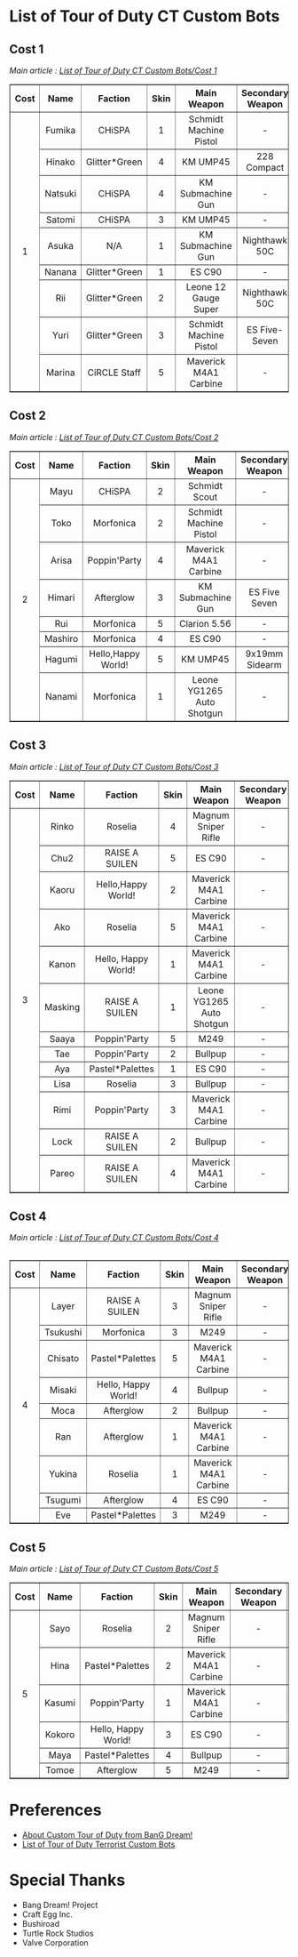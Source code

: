 # List of Tour of Duty CT Custom Bots
## Cost 1
<I>Main article : <a href="https://github.com/munawars14/Munawars14-Condition-Zero-Custom-BOT-for-Tour-of-Duty-from-BanG-Dream/blob/main/Custom%20Bots%20List%20-%20Cost%201.md">List of Tour of Duty CT Custom Bots/Cost 1</a></i><br>
<table border="1">
<tbody align="center">
<Tr>
<Th>Cost</th>
<Th>Name</th>
<Th>Faction</th>
<Th>Skin</th>
<Th>Main Weapon</th>
<Th>Secondary Weapon</th>
<Th>Skill</th>
<Th>Teamwork</th>
<Th>Aggression</th>
<Th>Pitch</th>
</Tr>
<Tr>
<Td rowspan="15">1</td>
<Td>Fumika</td>
<Td>CHiSPA</td>
<Td>1</td>
<Td>Schmidt Machine Pistol</td>
<Td>-</td>
<Td>Bad</td>
<Td>Low</td>
<Td>High</td>
<Td>104</td>
</Tr>
<Tr>
<Td>Hinako</td>
<Td>Glitter*Green</td>
<Td>4</td>
<Td>KM UMP45</td>
<Td>228 Compact</td>
<Td>Bad</td>
<Td>Ok</td>
<Td>High</td>
<Td>113</td>
</Tr>
<Tr>
<Td>Natsuki</td>
<Td>CHiSPA</td>
<Td>4</td>
<Td>KM Submachine Gun</td>
<Td>-</td>
<Td>Bad</td>
<Td>Good</td>
<Td>Low</td>
<Td>106</td>
</Tr>
<Tr>
<Td>Satomi</td>
<Td>CHiSPA</td>
<Td>3</td>
<Td>KM UMP45</td>
<Td>-</td>
<Td>Bad</td>
<Td>Good</td>
<Td>High</td>
<Td>107</td>
</Tr>
<Tr>
<Td>Asuka</td>
<Td>N/A</td>
<Td>1</td>
<Td>KM Submachine Gun</td>
<Td>Nighthawk 50C</td>
<Td>Low</td>
<Td>Good</td>
<Td>Low</td>
<Td>112</td>
</Tr>
<Tr>
<Td>Nanana</td>
<Td>Glitter*Green</td>
<Td>1</td>
<Td>ES C90</td>
<Td>-</td>
<Td>Low</td>
<Td>Good</td>
<Td>Good</td>
<Td>105</td>
</Tr>
<Tr>
<Td>Rii</td>
<Td>Glitter*Green</td>
<Td>2</td>
<Td>Leone 12 Gauge Super</td>
<Td>Nighthawk 50C</td>
<Td>Low</td>
<Td>Good</td>
<Td>Good</td>
<Td>108</td>
</Tr>
<Tr>
<Td>Yuri</td>
<Td>Glitter*Green</td>
<Td>3</td>
<Td>Schmidt Machine Pistol</td>
<Td>ES Five-Seven</td>
<Td>Low</td>
<Td>High</td>
<Td>Low</td>
<Td>110</td>
</Tr>
<Tr>
<Td>Marina</td>
<Td>CiRCLE Staff</td>
<Td>5</td>
<Td>Maverick M4A1 Carbine</td>
<Td>-</td>
<Td>Low</td>
<Td>High</td>
<Td>Ok</td>
<Td>110</td>
</Tr>
</Tbody>
</Table>

## Cost 2
<I>Main article : <a href="https://github.com/munawars14/Munawars14-Condition-Zero-Custom-BOT-for-Tour-of-Duty-from-BanG-Dream/blob/main/Custom%20Bots%20List%20-%20Cost%202.md">List of Tour of Duty CT Custom Bots/Cost 2</a></i><br>
<table border="1">
<tbody align="center">
<Tr>
<Th>Cost</th>
<Th>Name</th>
<Th>Faction</th>
<Th>Skin</th>
<Th>Main Weapon</th>
<Th>Secondary Weapon</th>
<Th>Skill</th>
<Th>Teamwork</th>
<Th>Aggression</th>
<Th>Pitch</th>
</Tr>
<Tr>
<Td rowspan="15">2</td>
<Td>Mayu</td>
<Td>CHiSPA</td>
<Td>2</td>
<Td>Schmidt Scout</td>
<Td>-</td>
<Td>Ok</td>
<Td>Low</td>
<Td>Bad</td>
<Td>109</td>
</Tr>
<Tr>
<Td>Toko</td>
<Td>Morfonica</td>
<Td>2</td>
<Td>Schmidt Machine Pistol</td>
<Td>-</td>
<Td>Ok</td>
<Td>Ok</td>
<Td>Ok</td>
<Td>111</td>
</Tr>
<Tr>
<Td>Arisa</td>
<Td>Poppin'Party</td>
<Td>4</td>
<Td>Maverick M4A1 Carbine</td>
<Td>-</td>
<Td>Ok</td>
<Td>Ok</td>
<Td>Good</td>
<Td>110</td>
</Tr>
<Tr>
<Td>Himari</td>
<Td>Afterglow</td>
<Td>3</td>
<Td>KM Submachine Gun</td>
<Td>ES Five Seven</td>
<Td>Ok</td>
<Td>Good</td>
<Td>Good</td>
<Td>114</td>
</Tr>
<Tr>
<Td>Rui</td>
<Td>Morfonica</td>
<Td>5</td>
<Td>Clarion 5.56</td>
<Td>-</td>
<Td>Ok</td>
<Td>Good</td>
<Td>High</td>
<Td>104</td>
</Tr>
<Tr>
<Td>Mashiro</td>
<Td>Morfonica</td>
<Td>4</td>
<Td>ES C90</td>
<Td>-</td>
<Td>Ok</td>
<Td>High</td>
<Td>Low</td>
<Td>116</td>
</Tr>
<Tr>
<Td>Hagumi</td>
<Td>Hello,Happy World!</td>
<Td>5</td>
<Td>KM UMP45</td>
<Td>9x19mm Sidearm</td>
<Td>Ok</td>
<Td>High</td>
<Td>Ok</td>
<Td>117</td>
</Tr>
<Tr>
<Td>Nanami</td>
<Td>Morfonica</td>
<Td>1</td>
<Td>Leone YG1265 Auto Shotgun</td>
<Td>-</td>
<Td>Ok</td>
<Td>High</td>
<Td>Good</td>
<Td>109</td>
</Tr>
</Tbody>
</Table>

## Cost 3
<I>Main article : <a href="https://github.com/munawars14/Munawars14-Condition-Zero-Custom-BOT-for-Tour-of-Duty-from-BanG-Dream/blob/main/Custom%20Bots%20List%20-%20Cost%203.md">List of Tour of Duty CT Custom Bots/Cost 3</a></i><br>
<table border="1">
<tbody align="center">
<Tr>
<Th>Cost</th>
<Th>Name</th>
<Th>Faction</th>
<Th>Skin</th>
<Th>Main Weapon</th>
<Th>Secondary Weapon</th>
<Th>Skill</th>
<Th>Teamwork</th>
<Th>Aggression</th>
<Th>Pitch</th>
</Tr>
<Tr>
<Td rowspan="15">3</td>
<Td>Rinko</td>
<Td>Roselia</td>
<Td>4</td>
<Td>Magnum Sniper Rifle</td>
<Td>-</td>
<Td>Good</td>
<Td>Low</td>
<Td>Bad</td>
<Td>111</td>
</Tr>
<Tr>
<Td>Chu2</td>
<Td>RAISE A SUILEN</td>
<Td>5</td>
<Td>ES C90</td>
<Td>-</td>
<Td>Good</td>
<Td>Ok</td>
<Td>Ok</td>
<Td>115</td>
</Tr>
<Tr>
<Td>Kaoru</td>
<Td>Hello,Happy World!</td>
<Td>2</td>
<Td>Maverick M4A1 Carbine</td>
<Td>-</td>
<Td>Good</td>
<Td>Ok</td>
<Td>Good</td>
<Td>100</td>
</Tr>
<Tr>
<Td>Ako</td>
<Td>Roselia</td>
<Td>5</td>
<Td>Maverick M4A1 Carbine</td>
<Td>-</td>
<Td>Good</td>
<Td>Ok</td>
<Td>High</td>
<Td>119</td>
</Tr>
<Tr>
<Td>Kanon</td>
<Td>Hello, Happy World!</td>
<Td>1</td>
<Td>Maverick M4A1 Carbine</td>
<Td>-</td>
<Td>Good</td>
<Td>Good</td>
<Td>Ok</td>
<Td>113</td>
</Tr>
<Tr>
<Td>Masking</td>
<Td>RAISE A SUILEN</td>
<Td>1</td>
<Td>Leone YG1265 Auto Shotgun</td>
<Td>-</td>
<Td>Good</td>
<Td>Good</td>
<Td>Good</td>
<Td>100</td>
</Tr>
<Tr>
<Td>Saaya</td>
<Td>Poppin'Party</td>
<Td>5</td>
<Td>M249</td>
<Td>-</td>
<Td>Good</td>
<Td>Good</td>
<Td>Good</td>
<Td>115</td>
</Tr>
<Tr>
<Td>Tae</td>
<Td>Poppin'Party</td>
<Td>2</td>
<Td>Bullpup</td>
<Td>-</td>
<Td>Good</td>
<Td>Good</td>
<Td>Good</td>
<Td>104</td>
</Tr>
<Tr>
<Td>Aya</td>
<Td>Pastel*Palettes</td>
<Td>1</td>
<Td>ES C90</td>
<Td>-</td>
<Td>Good</td>
<Td>Good</td>
<Td>High</td>
<Td>115</td>
</Tr>
<Tr>
<Td>Lisa</td>
<Td>Roselia</td>
<Td>3</td>
<Td>Bullpup</td>
<Td>-</td>
<Td>Good</td>
<Td>High</td>
<Td>Ok</td>
<Td>115</td>
</Tr>
<Tr>
<Td>Rimi</td>
<Td>Poppin'Party</td>
<Td>3</td>
<Td>Maverick M4A1 Carbine</td>
<Td>-</td>
<Td>Good</td>
<Td>High</td>
<Td>Ok</td>
<Td>118</td>
</Tr>
<Tr>
<Td>Lock</td>
<Td>RAISE A SUILEN</td>
<Td>2</td>
<Td>Bullpup</td>
<Td>-</td>
<Td>Good</td>
<Td>High</td>
<Td>Good</td>
<Td>118</td>
</Tr>
<Tr>
<Td>Pareo</td>
<Td>RAISE A SUILEN</td>
<Td>4</td>
<Td>Maverick M4A1 Carbine</td>
<Td>-</td>
<Td>Good</td>
<Td>High</td>
<Td>High</td>
<Td>108</td>
</Tr>
<Tbody>
<Table>

## Cost 4
<I>Main article : <a href="https://github.com/munawars14/Munawars14-Condition-Zero-Custom-BOT-for-Tour-of-Duty-from-BanG-Dream/blob/main/Custom%20Bots%20List%20-%20Cost%204.md">List of Tour of Duty CT Custom Bots/Cost 4</a></i><br>
<table border="1">
<tbody align="center">
<Tr>
<Th>Cost</th>
<Th>Name</th>
<Th>Faction</th>
<Th>Skin</th>
<Th>Main Weapon</th>
<Th>Secondary Weapon</th>
<Th>Skill</th>
<Th>Teamwork</th>
<Th>Aggression</th>
<Th>Pitch</th>
</Tr>
<Tr>
<Td rowspan="15">4</td>
<Td>Layer</td>
<Td>RAISE A SUILEN</td>
<Td>3</td>
<Td>Magnum Sniper Rifle</td>
<Td>-</td>
<Td>Good</td>
<Td>Good</td>
<Td>Low</td>
<Td>110</td>
</Tr>
<Tr>
<Td>Tsukushi</td>
<Td>Morfonica</td>
<Td>3</td>
<Td>M249</td>
<Td>-</td>
<Td>High</td>
<Td>Ok</td>
<Td>High</td>
<Td>112</td>
</Tr>
<Tr>
<Td>Chisato</td>
<Td>Pastel*Palettes</td>
<Td>5</td>
<Td>Maverick M4A1 Carbine</td>
<Td>-</td>
<Td>High</td>
<Td>Good</td>
<Td>Ok</td>
<Td>110</td>
</Tr>
<Tr>
<Td>Misaki</td>
<Td>Hello, Happy World!</td>
<Td>4</td>
<Td>Bullpup</td>
<Td>-</td>
<Td>High</td>
<Td>Good</td>
<Td>Good</td>
<Td>115</td>
</Tr>
<Tr>
<Td>Moca</td>
<Td>Afterglow</td>
<Td>2</td>
<Td>Bullpup</td>
<Td>-</td>
<Td>High</td>
<Td>Good</td>
<Td>Good</td>
<Td>107</td>
</Tr>
<Tr>
<Td>Ran</td>
<Td>Afterglow</td>
<Td>1</td>
<Td>Maverick M4A1 Carbine</td>
<Td>-</td>
<Td>High</td>
<Td>Good</td>
<Td>High</td>
<Td>105</td>
</Tr>
<Tr>
<Td>Yukina</td>
<Td>Roselia</td>
<Td>1</td>
<Td>Maverick M4A1 Carbine</td>
<Td>-</td>
<Td>High</td>
<Td>Good</td>
<Td>High</td>
<Td>105</td>
</Tr>
<Tr>
<Td>Tsugumi</td>
<Td>Afterglow</td>
<Td>4</td>
<Td>ES C90</td>
<Td>-</td>
<Td>High</td>
<Td>High</td>
<Td>Ok</td>
<Td>115</td>
</Tr>
<Tr>
<Td>Eve</td>
<Td>Pastel*Palettes</td>
<Td>3</td>
<Td>M249</td>
<Td>-</td>
<Td>High</td>
<Td>High</td>
<Td>Good</td>
<Td>114</td>
</Tr>
</Tbody>
</Table>

## Cost 5
<I>Main article : <a href="https://github.com/munawars14/Munawars14-Condition-Zero-Custom-BOT-for-Tour-of-Duty-from-BanG-Dream/blob/main/Custom%20Bots%20List%20-%20Cost%205.md">List of Tour of Duty CT Custom Bots/Cost 5</a></i><br>
<table border="1">
<tbody align="center">
<Tr>
<Th>Cost</th>
<Th>Name</th>
<Th>Faction</th>
<Th>Skin</th>
<Th>Main Weapon</th>
<Th>Secondary Weapon</th>
<Th>Skill</th>
<Th>Teamwork</th>
<Th>Aggression</th>
<Th>Pitch</th>
</Tr>
<Tr>
<Td rowspan="15">5</td>
<Td>Sayo</td>
<Td>Roselia</td>
<Td>2</td>
<Td>Magnum Sniper Rifle</td>
<Td>-</td>
<Td>High</td>
<Td>High</td>
<Td>Good</td>
<Td>107</td>
</Tr>
<Tr>
<Td>Hina</td>
<Td>Pastel*Palettes</td>
<Td>2</td>
<Td>Maverick M4A1 Carbine</td>
<Td>-</td>
<Td>High</td>
<Td>High</td>
<Td>High</td>
<Td>118</td>
</Tr>
<Tr>
<Td>Kasumi</td>
<Td>Poppin'Party</td>
<Td>1</td>
<Td>Maverick M4A1 Carbine</td>
<Td>-</td>
<Td>High</td>
<Td>High</td>
<Td>High</td>
<Td>114</td>
</Tr>
<Tr>
<Td>Kokoro</td>
<Td>Hello, Happy World!</td>
<Td>3</td>
<Td>ES C90</td>
<Td>-</td>
<Td>High</td>
<Td>High</td>
<Td>High</td>
<Td>118</td>
</Tr>
<Tr>
<Td>Maya</td>
<Td>Pastel*Palettes</td>
<Td>4</td>
<Td>Bullpup</td>
<Td>-</td>
<Td>High</td>
<Td>High</td>
<Td>High</td>
<Td>116</td>
</Tr>
<Tr>
<Td>Tomoe</td>
<Td>Afterglow</td>
<Td>5</td>
<Td>M249</td>
<Td>-</td>
<Td>High</td>
<Td>High</td>
<Td>High</td>
<Td>110</td>
</Tr>
</Tbody>
</Table>

# Preferences
- <a href="https://github.com/munawars14/Munawars14-Condition-Zero-Custom-BOT-for-Tour-of-Duty-from-BanG-Dream">About Custom Tour of Duty from BanG Dream!</a>
- <a href="https://github.com/munawars14/Munawars14-Condition-Zero-Custom-BOT-for-Tour-of-Duty-from-BanG-Dream/blob/main/Custom%20Bots%20List%20-%20Terrorists.md">List of Tour of Duty Terrorist Custom Bots</a>

# Special Thanks
- Bang Dream! Project
- Craft Egg Inc.
- Bushiroad
- Turtle Rock Studios
- Valve Corporation
